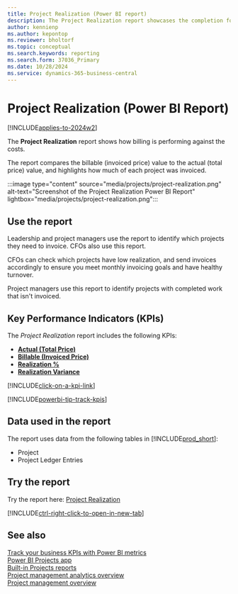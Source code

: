 ```yaml
---
title: Project Realization (Power BI report)
description: The Project Realization report showcases the completion for each project.
author: kennienp
ms.author: kepontop
ms.reviewer: bholtorf
ms.topic: conceptual
ms.search.keywords: reporting
ms.search.form: 37036_Primary
ms.date: 10/28/2024
ms.service: dynamics-365-business-central
---
```


# Project Realization (Power BI Report)

[!INCLUDE[applies-to-2024w2](includes/applies-to-2024w2.md)]

The **Project Realization** report shows how billing is performing against the costs.

The report compares the billable (invoiced price) value to the actual (total price) value, and highlights how much of each project was invoiced.

:::image type="content" source="media/projects/project-realization.png" alt-text="Screenshot of the Project Realization Power BI Report" lightbox="media/projects/project-realization.png":::

## Use the report

Leadership and project managers use the report to identify which projects they need to invoice. CFOs also use this report.

CFOs can check which projects have low realization, and send invoices accordingly to ensure you meet monthly invoicing goals and have healthy turnover.

Project managers use this report to identify projects with completed work that isn't invoiced.

## Key Performance Indicators (KPIs)

The *Project Realization* report includes the following KPIs:

- [**Actual (Total Price)**](projects-powerbi-kpis.md#actual-total-price)
- [**Billable (Invoiced Price)**](projects-powerbi-kpis.md#billable-invoiced-price)
- [**Realization %**](projects-powerbi-kpis.md#realization-)
- [**Realization Variance**](projects-powerbi-kpis.md#realization-variance)

[!INCLUDE[click-on-a-kpi-link](includes/click-on-a-kpi-link.md)] 

[!INCLUDE[powerbi-tip-track-kpis](includes/powerbi-tip-track-kpis.md)]


## Data used in the report

The report uses data from the following tables in [!INCLUDE[prod_short](includes/prod_short.md)]:

- Project
- Project Ledger Entries

## Try the report

Try the report here: [Project Realization](https://businesscentral.dynamics.com?page=37036)

[!INCLUDE[ctrl-right-click-to-open-in-new-tab](includes/ctrl-right-click-to-open-in-new-tab.md)]

## See also

[Track your business KPIs with Power BI metrics](track-kpis-with-power-bi-metrics.md)  
[Power BI Projects app](projects-powerbi-app.md)  
[Built-in Projects reports](project-reports.md)  
[Project management analytics overview](projects-analytics-overview.md)  
[Project management overview](projects-manage-projects.md)